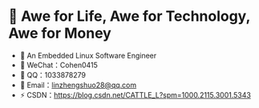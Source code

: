# 🌟 Awe for Life, Awe for Technology, Awe for Money
- 🌱 An Embedded Linux Software Engineer
- 💬 WeChat：Cohen0415
- 💬 QQ：1033878279
- 📩 Email：linzhengshuo28@qq.com
- ⚡ CSDN：https://blog.csdn.net/CATTLE_L?spm=1000.2115.3001.5343






